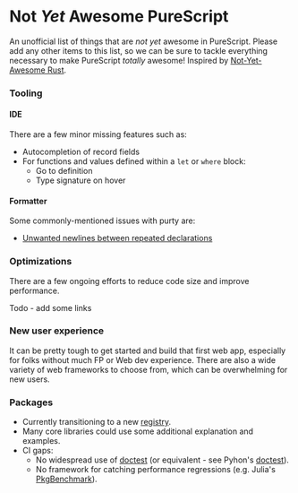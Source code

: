 Not _Yet_ Awesome PureScript
===

An unofficial list of things that are _not yet_ awesome in PureScript. Please add any other items to this list, so we can be sure to tackle everything necessary to make PureScript _totally_ awesome! Inspired by [Not-Yet-Awesome Rust](https://github.com/not-yet-awesome-rust/not-yet-awesome-rust).

### Tooling

#### IDE

There are a few minor missing features such as:
- Autocompletion of record fields 
- For functions and values defined within a `let` or `where` block:
    - Go to definition
    - Type signature on hover

#### Formatter

Some commonly-mentioned issues with purty are:
- [Unwanted newlines between repeated declarations](https://gitlab.com/joneshf/purty/-/issues/77)

### Optimizations

There are a few ongoing efforts to reduce code size and improve performance.

Todo - add some links

### New user experience

It can be pretty tough to get started and build that first web app, especially for folks without much FP or Web dev experience. There are also a wide variety of web frameworks to choose from, which can be overwhelming for new users.

### Packages

- Currently transitioning to a new [registry](https://github.com/purescript/registry).
- Many core libraries could use some additional explanation and examples.
- CI gaps:
    - No widespread use of [doctest](https://github.com/csicar/purescript-doctest) (or equivalent - see Pyhon's [doctest](https://docs.python.org/3/library/doctest.html)).
    - No framework for catching performance regressions (e.g. Julia's [PkgBenchmark](https://github.com/JuliaCI/PkgBenchmark.jl)).
